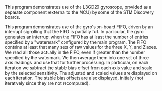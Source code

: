 This program demonstrates use of the L3GD20 gyroscope, provided as a
separate component (external to the MCU) by some of the STM Discovery boards.

This program demonstrates use of the gyro's on-board FIFO, driven by an
interrupt signalling that the FIFO is partially full. In particular, the
gyro generates an interrupt when the FIFO has at least the number of
entries specified by a "watermark" configured by the main program. The
FIFO contains at least that many sets of raw values for the three X, Y,
and Z axes. We read all those actually in the FIFO, even if greater than
the number specified by the watermark. We then average them into one set
of three axis readings, and use that for further processing. In
particular, on each iteration we subtract the stable bias offset from
each axis value and scale by the selected sensitivity. The adjusted and
scaled values are displayed on each iteration. The stable bias offsets
are also displayed, initially (not iteratively since they are not
recomputed).
